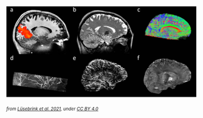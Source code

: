 <img src="../img/mri_human_phantom.jpg" alt="7T human phantom; Lüsebrink et al. 2021" width="500"/>

*<sub>from [Lüsebrink et al. 2021](hhttps://www.nature.com/articles/s41597-021-00923-w/figures/1), under [CC BY 4.0](https://creativecommons.org/licenses/by/4.0/)</sub>*
